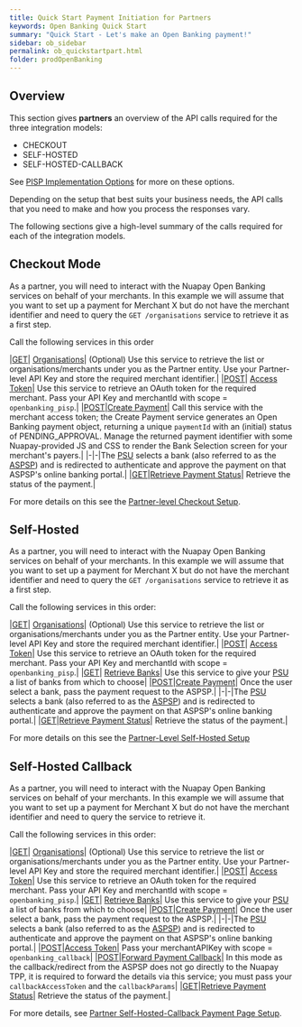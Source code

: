 ```yaml
---
title: Quick Start Payment Initiation for Partners
keywords: Open Banking Quick Start
summary: "Quick Start - Let's make an Open Banking payment!"
sidebar: ob_sidebar
permalink: ob_quickstartpart.html
folder: prodOpenBanking
---
```


## Overview

This section gives **partners** an overview of the API calls required for the three integration models:

* CHECKOUT
* SELF-HOSTED
* SELF-HOSTED-CALLBACK

See [PISP Implementation Options](ob_pispimplementations.html) for more on these options.

Depending on the setup that best suits your business needs, the API calls that you need to make and how you process the responses vary. 

The following sections give a high-level summary of the calls required for each of the integration models.

## Checkout Mode

As a partner, you will need to interact with the Nuapay Open Banking services on behalf of your merchants. In this example we will assume that you want to set up a payment for Merchant X but do not have the merchant identifier and need to query the `GET /organisations` service to retrieve it as a first step.

Call the following services in this order

|[<span class="label label-success">GET</span>](ob_partnerintegration.html#api-details---get-organisations)| [Organisations](ob_partnerintegration.html#api-details---get-organisations)| (Optional) Use this service to retrieve the list or organisations/merchants under you as the Partner entity. Use your Partner-level API Key and store the required merchant identifier.|
|[<span class="label label-info">POST</span>](ob_partnerintegration.html#api-details---post-tokens)| [Access Token](ob_partnerintegration.html#api-details---post-tokens)| Use this service to retrieve an OAuth token for the required merchant. Pass your API Key and merchantId with scope = `openbanking_pisp`.|
|[<span class="label label-info">POST</span>](ob_createpayment.html#create-payment-endpoint)|[Create Payment](ob_createpayment.html#create-payment-endpoint)| Call this service with the merchant access token; the Create Payment service generates an Open Banking payment object, returning a unique `paymentId` with an (initial) status of PENDING_APPROVAL. Manage the returned payment identifier with some Nuapay-provided JS and CSS to render the Bank Selection screen for your merchant's payers.|
|-|-|The <a href="#" data-toggle="tooltip" data-original-title="{{site.data.glossary.psu}}">PSU</a> selects a bank (also referred to as the <a href="#" data-toggle="tooltip" data-original-title="{{site.data.glossary.aspsp}}">ASPSP</a>) and is redirected to authenticate and approve the payment on that ASPSP's online banking portal.|
|[<span class="label label-success">GET</span>](ob_retrievepayment.html#retrieve-payment-endpoint)|[Retrieve Payment Status](ob_retrievepayment.html#retrieve-payment-endpoint)| Retrieve the status of the payment.|

For more details on this see the [Partner-level Checkout Setup](ob_checkoutoverview.html). 

## Self-Hosted

As a partner, you will need to interact with the Nuapay Open Banking services on behalf of your merchants. In this example we will assume that you want to set up a payment for Merchant X but do not have the merchant identifier and need to query the `GET /organisations` service to retrieve it as a first step.

Call the following services in this order:

|[<span class="label label-success">GET</span>](ob_partnerintegration.html#api-details---get-organisations)| [Organisations](ob_partnerintegration.html#api-details---get-organisations)| (Optional) Use this service to retrieve the list or organisations/merchants under you as the Partner entity. Use your Partner-level API Key and store the required merchant identifier.|
|[<span class="label label-info">POST</span>](ob_partnerintegration.html#api-details---post-tokens)| [Access Token](ob_partnerintegration.html#api-details---post-tokens)| Use this service to retrieve an OAuth token for the required merchant. Pass your API Key and merchantId with scope = `openbanking_pisp`.|
|[<span class="label label-success">GET</span>](ob_getbank.html#retrieve-banks-endpoint)| [Retrieve Banks](ob_getbank.html#retrieve-banks-endpoint)| Use this service to give your <a href="#" data-toggle="tooltip" data-original-title="{{site.data.glossary.psu}}">PSU</a> a list of banks from which to choose|
|[<span class="label label-info">POST</span>](ob_createpayment.html#create-payment-endpoint)|[Create Payment](ob_createpayment.html#create-payment-endpoint)| Once the user select a bank, pass the payment request to the ASPSP.|
|-|-|The <a href="#" data-toggle="tooltip" data-original-title="{{site.data.glossary.psu}}">PSU</a> selects a bank (also referred to as the <a href="#" data-toggle="tooltip" data-original-title="{{site.data.glossary.aspsp}}">ASPSP</a>) and is redirected to authenticate and approve the payment on that ASPSP's online banking portal.|
|[<span class="label label-success">GET</span>](ob_retrievepayment.html#retrieve-payment-endpoint)|[Retrieve Payment Status](ob_retrievepayment.html#retrieve-payment-endpoint)| Retrieve the status of the payment.|


For more details on this see the [Partner-Level Self-Hosted Setup](ob_selfsetupoverview.html)

## Self-Hosted Callback

As a partner, you will need to interact with the Nuapay Open Banking services on behalf of your merchants. In this example we will assume that you want to set up a payment for Merchant X but do not have the merchant identifier and need to query the service to retrieve it.

Call the following services in this order:

|[<span class="label label-success">GET</span>](ob_partnerintegration.html#api-details---get-organisations)| [Organisations](ob_partnerintegration.html#api-details---get-organisations)| (Optional) Use this service to retrieve the list or organisations/merchants under you as the Partner entity. Use your Partner-level API Key and store the required merchant identifier.|
|[<span class="label label-info">POST</span>](ob_partnerintegration.html#api-details---post-tokens)| [Access Token](ob_partnerintegration.html#api-details---post-tokens)| Use this service to retrieve an OAuth token for the required merchant. Pass your API Key and merchantId with scope = `openbanking_pisp`.|
|[<span class="label label-success">GET</span>](ob_getbank.html#retrieve-banks-endpoint)| [Retrieve Banks](ob_getbank.html#retrieve-banks-endpoint)| Use this service to give your <a href="#" data-toggle="tooltip" data-original-title="{{site.data.glossary.psu}}">PSU</a> a list of banks from which to choose|
|[<span class="label label-info">POST</span>](ob_createpayment.html#create-payment-endpoint)|[Create Payment](ob_createpayment.html#create-payment-endpoint)| Once the user select a bank, pass the payment request to the ASPSP.|
|-|-|The <a href="#" data-toggle="tooltip" data-original-title="{{site.data.glossary.psu}}">PSU</a> selects a bank (also referred to as the <a href="#" data-toggle="tooltip" data-original-title="{{site.data.glossary.aspsp}}">ASPSP</a>) and is redirected to authenticate and approve the payment on that ASPSP's online banking portal.|
|[<span class="label label-info">POST</span>](ob_partnerintegration.html#api-details---post-tokens)|[Access Token](ob_partnerintegration.html#api-details---post-tokens)| Pass your merchantAPIKey with scope = `openbanking_callback`|
|[<span class="label label-info">POST</span>](ob_paymentcallback.html#forward-payment-callback-endpoint)|[Forward Payment Callback](ob_paymentcallback.html#forward-payment-callback-endpoint)| In this mode as the callback/redirect from the ASPSP does not go directly to the Nuapay TPP, it is required to forward the details via this service; you must pass your `callbackAccessToken` and the `callbackParams`|
|[<span class="label label-success">GET</span>](ob_retrievepayment.html#retrieve-payment-endpoint)|[Retrieve Payment Status](ob_retrievepayment.html#retrieve-payment-endpoint)| Retrieve the status of the payment.|

For more details, see [Partner Self-Hosted-Callback Payment Page Setup](ob_selfcallbacksetupoverview.html).











